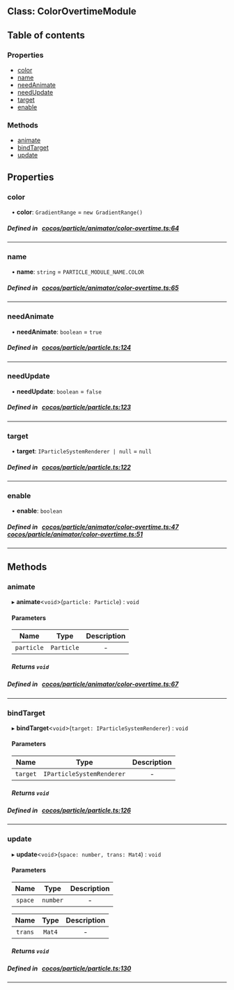
## Class: ColorOvertimeModule












<div class="table-of-content">
<h2>Table of contents</h2>


### Properties

- [ color](#color)
- [ name](#name)
- [ needAnimate](#needAnimate)
- [ needUpdate](#needUpdate)
- [ target](#target)
- [ enable](#enable)

### Methods

- [ animate](#animate)
- [ bindTarget](#bindTarget)
- [ update](#update)
</div>

## Properties


### color
<div style="margin-left: 10px;">




•  **color**:
`GradientRange`  = `new GradientRange()`
</div>

##### Defined in &nbsp;   [cocos/particle/animator/color-overtime.ts:64](https://github.com/cocos-creator/engine/blob/c7bf6b8a9/cocos/particle/animator/color-overtime.ts#L64)&nbsp;


___


### name
<div style="margin-left: 10px;">




•  **name**:
`string`  = `PARTICLE_MODULE_NAME.COLOR`
</div>

##### Defined in &nbsp;   [cocos/particle/animator/color-overtime.ts:65](https://github.com/cocos-creator/engine/blob/c7bf6b8a9/cocos/particle/animator/color-overtime.ts#L65)&nbsp;


___


### needAnimate
<div style="margin-left: 10px;">




•  **needAnimate**:
`boolean`  = `true`
</div>

##### Defined in &nbsp;   [cocos/particle/particle.ts:124](https://github.com/cocos-creator/engine/blob/c7bf6b8a9/cocos/particle/particle.ts#L124)&nbsp;


___


### needUpdate
<div style="margin-left: 10px;">




•  **needUpdate**:
`boolean`  = `false`
</div>

##### Defined in &nbsp;   [cocos/particle/particle.ts:123](https://github.com/cocos-creator/engine/blob/c7bf6b8a9/cocos/particle/particle.ts#L123)&nbsp;


___


### target
<div style="margin-left: 10px;">




•  **target**:
`IParticleSystemRenderer | null`  = `null`
</div>

##### Defined in &nbsp;   [cocos/particle/particle.ts:122](https://github.com/cocos-creator/engine/blob/c7bf6b8a9/cocos/particle/particle.ts#L122)&nbsp;


___


### enable
<div style="margin-left: 10px;">




•  **enable**:
 ``boolean`` 
</div>

##### Defined in &nbsp;   [cocos/particle/animator/color-overtime.ts:47](https://github.com/cocos-creator/engine/blob/c7bf6b8a9/cocos/particle/animator/color-overtime.ts#L47)&nbsp;   [cocos/particle/animator/color-overtime.ts:51](https://github.com/cocos-creator/engine/blob/c7bf6b8a9/cocos/particle/animator/color-overtime.ts#L51)&nbsp;


___

<!---->
## Methods

### animate
<div style="margin-left: 10px;">

▸   **animate**<`void`\>(`particle: Particle`) : `void`




<!---->
<!--    #### Returns `void` -->
<!---->

#### Parameters

| Name | Type | Description |
| :------: | :------: | :------: |
| `particle` | `Particle` | - |



##### Returns `void`




</div>

##### Defined in &nbsp;   [cocos/particle/animator/color-overtime.ts:67](https://github.com/cocos-creator/engine/blob/c7bf6b8a9/cocos/particle/animator/color-overtime.ts#L67)&nbsp;
___
### bindTarget
<div style="margin-left: 10px;">

▸   **bindTarget**<`void`\>(`target: IParticleSystemRenderer`) : `void`




<!---->
<!--    #### Returns `void` -->
<!---->

#### Parameters

| Name | Type | Description |
| :------: | :------: | :------: |
| `target` | `IParticleSystemRenderer` | - |



##### Returns `void`




</div>

##### Defined in &nbsp;   [cocos/particle/particle.ts:126](https://github.com/cocos-creator/engine/blob/c7bf6b8a9/cocos/particle/particle.ts#L126)&nbsp;
___
### update
<div style="margin-left: 10px;">

▸   **update**<`void`\>(`space: number, trans: Mat4`) : `void`




<!---->
<!--    #### Returns `void` -->
<!---->

#### Parameters

| Name | Type | Description |
| :------: | :------: | :------: |
| `space` | `number` | - |

| Name | Type | Description |
| :------: | :------: | :------: |
| `trans` | `Mat4` | - |



##### Returns `void`




</div>

##### Defined in &nbsp;   [cocos/particle/particle.ts:130](https://github.com/cocos-creator/engine/blob/c7bf6b8a9/cocos/particle/particle.ts#L130)&nbsp;
___
<!---->



